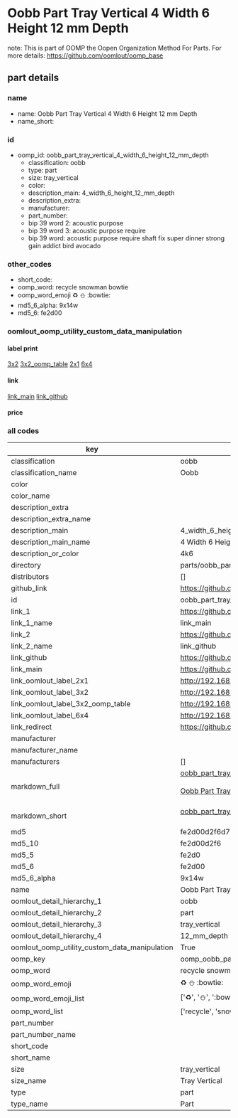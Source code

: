 # Oobb Part Tray Vertical 4 Width 6 Height 12 mm Depth  

note: This is part of OOMP the Oopen Organization Method For Parts. For more details: https://github.com/oomlout/oomp_base

##  part details
  







### name
* name: Oobb Part Tray Vertical 4 Width 6 Height 12 mm Depth
* name_short: 
### id
* oomp_id: oobb_part_tray_vertical_4_width_6_height_12_mm_depth
  * classification: oobb
  * type: part
  * size: tray_vertical
  * color: 
  * description_main: 4_width_6_height_12_mm_depth
  * description_extra: 
  * manufacturer: 
  * part_number: 
  * bip 39 word 2: acoustic purpose
  * bip 39 word 3: acoustic purpose require
  * bip 39 word: acoustic purpose require shaft fix super dinner strong gain addict bird avocado

### other_codes
* short_code: 
* oomp_word: recycle snowman bowtie
* oomp_word_emoji :recycle: :snowman: :bowtie:
* md5_6_alpha: 9x14w
* md5_6: fe2d00






### oomlout_oomp_utility_custom_data_manipulation
#### label print
[3x2](http://192.168.1.245:1112/?label=oomp%209x14w)
[3x2_oomp_table](http://192.168.1.108:1112/?label=oomp%209x14w)
[2x1](http://192.168.1.242:1112/?label=oomp%209x14w)
[6x4](http://192.168.1.55:1112/?label=oomp%209x14w)    

#### link

[link_main](https://github.com/oomlout/oomlout_oomp_version_1_messy/tree/main/parts/oobb_part_tray_vertical_4_width_6_height_12_mm_depth) [link_github](https://github.com/oomlout/oomlout_oomp_version_1_messy/tree/main/parts/oobb_part_tray_vertical_4_width_6_height_12_mm_depth)                             

#### price







### all codes 
| key | value |  
| --- | --- |  
| classification | oobb |  
| classification_name | Oobb |  
| color |  |  
| color_name |  |  
| description_extra |  |  
| description_extra_name |  |  
| description_main | 4_width_6_height_12_mm_depth |  
| description_main_name | 4 Width 6 Height 12 mm Depth |  
| description_or_color | 4k6 |  
| directory | parts/oobb_part_tray_vertical_4_width_6_height_12_mm_depth |  
| distributors | [] |  
| github_link | https://github.com/oomlout/oomlout_oomp_part_src/tree/main/parts/oobb_part_tray_vertical_4_width_6_height_12_mm_depth |  
| id | oobb_part_tray_vertical_4_width_6_height_12_mm_depth |  
| link_1 | https://github.com/oomlout/oomlout_oomp_version_1_messy/tree/main/parts/oobb_part_tray_vertical_4_width_6_height_12_mm_depth |  
| link_1_name | link_main |  
| link_2 | https://github.com/oomlout/oomlout_oomp_version_1_messy/tree/main/parts/oobb_part_tray_vertical_4_width_6_height_12_mm_depth |  
| link_2_name | link_github |  
| link_github | https://github.com/oomlout/oomlout_oomp_version_1_messy/tree/main/parts/oobb_part_tray_vertical_4_width_6_height_12_mm_depth |  
| link_main | https://github.com/oomlout/oomlout_oomp_version_1_messy/tree/main/parts/oobb_part_tray_vertical_4_width_6_height_12_mm_depth |  
| link_oomlout_label_2x1 | http://192.168.1.242:1112/?label=oomp%209x14w |  
| link_oomlout_label_3x2 | http://192.168.1.245:1112/?label=oomp%209x14w |  
| link_oomlout_label_3x2_oomp_table | http://192.168.1.108:1112/?label=oomp%209x14w |  
| link_oomlout_label_6x4 | http://192.168.1.55:1112/?label=oomp%209x14w |  
| link_redirect | https://github.com/oomlout/oomlout_oomp_version_1_messy/tree/main/parts/oobb_part_tray_vertical_4_width_6_height_12_mm_depth |  
| manufacturer |  |  
| manufacturer_name |  |  
| manufacturers | [] |  
| markdown_full | [oobb_part_tray_vertical_4_width_6_height_12_mm_depth](none)<br>[](none)<br>[Oobb Part Tray Vertical 4 Width 6 Height 12 Mm Depth](none)<br><br> |  
| markdown_short | [oobb_part_tray_vertical_4_width_6_height_12_mm_depth](none)<br><br> |  
| md5 | fe2d00d2f6d727cb66ac0c4f6e2b9810 |  
| md5_10 | fe2d00d2f6 |  
| md5_5 | fe2d0 |  
| md5_6 | fe2d00 |  
| md5_6_alpha | 9x14w |  
| name | Oobb Part Tray Vertical 4 Width 6 Height 12 mm Depth |  
| oomlout_detail_hierarchy_1 | oobb |  
| oomlout_detail_hierarchy_2 | part |  
| oomlout_detail_hierarchy_3 | tray_vertical |  
| oomlout_detail_hierarchy_4 | 12_mm_depth |  
| oomlout_oomp_utility_custom_data_manipulation | True |  
| oomp_key | oomp_oobb_part_tray_vertical_4_width_6_height_12_mm_depth |  
| oomp_word | recycle snowman bowtie |  
| oomp_word_emoji | :recycle: :snowman: :bowtie: |  
| oomp_word_emoji_list | [':recycle:', ':snowman:', ':bowtie:'] |  
| oomp_word_list | ['recycle', 'snowman', 'bowtie'] |  
| part_number |  |  
| part_number_name |  |  
| short_code |  |  
| short_name |  |  
| size | tray_vertical |  
| size_name | Tray Vertical |  
| type | part |  
| type_name | Part |  
